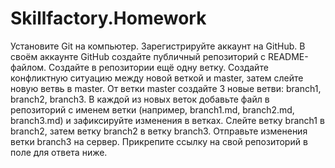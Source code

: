 # Skillfactory.Homework
Установите Git на компьютер.
Зарегистрируйте аккаунт на GitHub.
В своём аккаунте GitHub создайте публичный репозиторий с README-файлом.
Создайте в репозитории ещё одну ветку.
Создайте конфликтную ситуацию между новой веткой и master, затем слейте новую ветвь в master.
От ветки master создайте 3 новые ветви: branch1, branch2, branch3.
В каждой из новых веток добавьте файл в репозиторий с именем ветки (например, branch1.md, branch2.md, branch3.md) и зафиксируйте изменения в ветках.
Слейте ветку branch1 в branch2, затем ветку branch2 в ветку branch3.
Отправьте изменения ветки branch3 на сервер.
Прикрепите ссылку на свой репозиторий в поле для ответа ниже.
